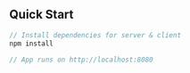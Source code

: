 ## Quick Start

```javascript
// Install dependencies for server & client
npm install 

// App runs on http://localhost:8080
```